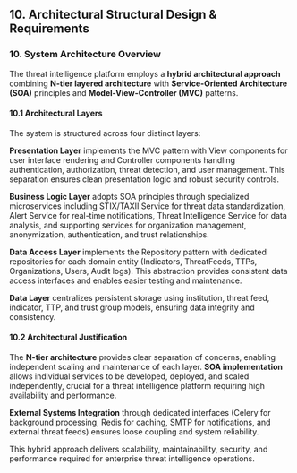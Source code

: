 ## 10. Architectural Structural Design & Requirements

### 10. System Architecture Overview

The threat intelligence platform employs a **hybrid architectural approach** combining **N-tier layered architecture** with **Service-Oriented Architecture (SOA)** principles and **Model-View-Controller (MVC)** patterns.

#### 10.1 Architectural Layers

The system is structured across four distinct layers:

**Presentation Layer** implements the MVC pattern with View components for user interface rendering and Controller components handling authentication, authorization, threat detection, and user management. This separation ensures clean presentation logic and robust security controls.

**Business Logic Layer** adopts SOA principles through specialized microservices including STIX/TAXII Service for threat data standardization, Alert Service for real-time notifications, Threat Intelligence Service for data analysis, and supporting services for organization management, anonymization, authentication, and trust relationships.

**Data Access Layer** implements the Repository pattern with dedicated repositories for each domain entity (Indicators, ThreatFeeds, TTPs, Organizations, Users, Audit logs). This abstraction provides consistent data access interfaces and enables easier testing and maintenance.

**Data Layer** centralizes persistent storage using institution, threat feed, indicator, TTP, and trust group models, ensuring data integrity and consistency.

#### 10.2 Architectural Justification

The **N-tier architecture** provides clear separation of concerns, enabling independent scaling and maintenance of each layer. **SOA implementation** allows individual services to be developed, deployed, and scaled independently, crucial for a threat intelligence platform requiring high availability and performance.

**External Systems Integration** through dedicated interfaces (Celery for background processing, Redis for caching, SMTP for notifications, and external threat feeds) ensures loose coupling and system reliability.

This hybrid approach delivers scalability, maintainability, security, and performance required for enterprise threat intelligence operations.